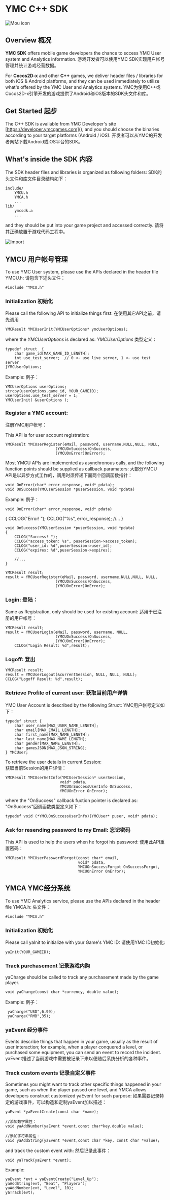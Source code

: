 # YMC C++ SDK 

![Mou icon](http://developer.ymcgames.com/images/ymc-logo.png)

## Overview 概况

**YMC SDK** offers mobile game developers the chance to sccess YMC User system and Analytics information.
游戏开发者可以使用YMC SDK实现用户帐号管理并统计游戏经营数据。

For **Cocos2D-x** and other **C++** games, we deliver header files / libraries for both iOS & Android platforms, and they can be used immediately to utilize what's offered by the YMC User and Analytics systems. 
YMC为使用C++或Cocos2D-x引擎开发的游戏提供了Android和iOS版本的SDK头文件和库。

## Get Started 起步
The C++ SDK is available from YMC Developer's site [https://developer.ymcgames.com](), and you should choose the binaries according to your target platforms (Android / iOS).
开发者可以从YMC的开发者网站下载Android或iOS平台的SDK。

## What's inside the SDK 内容
The SDK header files and libraries is organized as following folders:
SDK的头文件和库文件目录结构如下：

	include/
		YMCU.h
		YMCA.h
		...
	lib/	
		ymcsdk.a
		...

and they should be put into your game project and accessed correctly.
请将其正确放置于游戏代码工程中。

![Import](images/Screen_Shot_sdk.png)

## YMCU 用户帐号管理

To use YMC User system, please use the APIs declared in the header file YMCU.h:
请包含下述头文件：

	#include "YMCU.h"
	
### Initialization 初始化

Please call the following API to initialize things first:
在使用其它API之前，请先调用

	YMCResult YMCUserInit(YMCUserOptions* ymcUserOptions);
	
where the *YMCUserOptions* is declared as:
*YMCUserOptions* 类型定义：

    typedef struct  {
        char game_id[MAX_GAME_ID_LENGTH];
        int use_test_server;  // 0 <- use live server, 1 <- use test server
    }YMCUserOptions;
	
Example:
例子：

    YMCUserOptions userOptions;
    strcpy(userOptions.game_id, YOUR_GAMEID);
    userOptions.use_test_server = 1;
    YMCUserInit( &userOptions );
    	
### Register a YMC account:
注册YMC用户帐号：

This API is for user account registration:
  
	YMCResult YMCUserRegister(eMail, password, username,NULL,NULL, NULL,
                          (YMCUOnSuccess)OnSuccess,
                          (YMCUOnError)OnError);
                          
Most YMCU APIs are implemented as asynchronous calls, and the following function points should be supplied as callback paramaters:
大部分YMCU API是以异步方式工作的，调用时须传递下面两个回调函数指针：

    void OnError(char* error_response, void* pdata);
    void OnSuccess(YMCUserSession *puserSession, void *pdata)

Example:
例子：

    void OnError(char* error_response, void* pdata)
   {
    	CCLOG("Error! ");
    	CCLOG("%s", error_response);
        //...
	}

	void OnSuccess(YMCUserSession *puserSession, void *pdata)
	{
    	CCLOG("Success! ");
    	CCLOG("access_token: %s", puserSession->access_token);
    	CCLOG("user_id: %d",puserSession->user_id);
    	CCLOG("expires: %d",puserSession->expires);
    
    	//...
    }

    YMCResult result;
    result = YMCUserRegister(eMail, password, username,NULL,NULL, NULL,
                          (YMCUOnSuccess)OnSuccess,
                          (YMCUOnError)OnError);
                         
### Login: 登陆：

Same as Registration, only should be used for existing account:
适用于已注册的用户帐号： 

	YMCResult result;
	result = YMCUserLogin(eMail, password, username, NULL,
                          (YMCUOnSuccess)OnSuccess,
                          (YMCUOnError)OnError);
        CCLOG("Login Result: %d",result);
    

### Logoff: 登出

	YMCResult result;
    result = YMCUserLogout(&currentSession, NULL, NULL, NULL);
    CCLOG("Logoff Result: %d",result);
    
### Retrieve Profile of current user: 获取当前用户详情
YMC User Account is described by the following Struct:
YMC用户帐号定义如下：

    typedef struct {
        char user_name[MAX_USER_NAME_LENGTH];
        char email[MAX_EMAIL_LENGTH];
        char first_name[MAX_NAME_LENGTH];
        char last_name[MAX_NAME_LENGTH];
        char gender[MAX_NAME_LENGTH];
        char gamesJSON[MAX_JSON_STRING];
    } YMCUser;
    
To retrieve the user details in current Session:    
获取当前Session的用户详情：

	YMCResult YMCUserGetInfo(YMCUserSession* userSession,
                            void* pdata,
                            YMCUOnSuccessUserInfo OnSuccess,
                            YMCUOnError OnError);
where the "OnSuccess" callback fuction pointer is declared as:
"OnSuccess"回调函数类型定义如下：

	typedef void (*YMCUOnSuccessUserInfo)(YMCUser* puser, void* pdata);
                           
### Ask for resending password to my Email: 忘记密码

This API is used to help the users when he forgot his password:
使用此API重置密码：

	YMCResult YMCUserPasswordForgot(const char* email,
                                    void* pdata,
                                    YMCUOnSuccessForgot OnSuccessForgot,
                                    YMCUOnError OnError);
     

## YMCA  YMC经分系统

To use YMC Analytics service, please use the APIs declared in the header file YMCA.h:
头文件：

	#include "YMCA.h"

### Initialization 初始化
Please call yaInit to initialize with your Game's YMC ID:
请使用YMC ID初始化:

	yaInit(YOUR_GAMEID);

### Track purchasement 记录游戏内购
yaCharge should be called to track any purchasement made by the game player.

    void yaCharge(const char *currency, double value);
    
Example:
例子：

     yaCharge("USD",6.99);
     yaCharge("RMB",35);


### yaEvent 经分事件
Events describe things that happen in your game, usually as the result of user interaction; for example, when a player conquered a level, or purchased some equipment, you can send an event to record the incident.
yaEvent描述了当前游戏中需要被记录下来以便随后系统分析的各种事件。
	
### Track custom events 记录自定义事件
Sometimes you might want to track other specific things happened in your game, such as when the player passed one level, and YMCA allows developers construct customized yaEvent for such purpose: 
如果需要记录特定的游戏事件，可以构造和定制yaEvent加以描述：

    yaEvent *yaEventCreate(const char *name);

    //添加数字属性：
    void yaAddNumber(yaEvent *event,const char*key,double value);

    //添加字符串属性：
    void yaAddString(yaEvent *event,const char *key, const char *value); 

and track the custom event with:
然后记录此事件：
    
    void yaTrack(yaEvent *event);		

Example:

	yaEvent *evt = yaEventCreate("Level_Up");
	yaAddString(evt, "Beat", "Playerx");
	yaAddNumber(evt, "Level", 10);
	yaTrack(evt);

